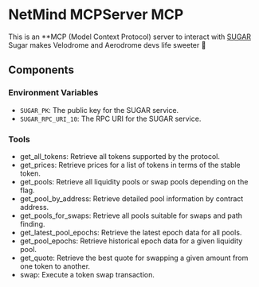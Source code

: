 # NetMind MCPServer MCP

This is an **MCP (Model Context Protocol) server to interact with [SUGAR](https://github.com/velodrome-finance/sugar-sdk?tab=readme-ov-file#using-sugar)  
Sugar makes Velodrome and Aerodrome devs life sweeter 🍭




## Components

### Environment Variables
- `SUGAR_PK`: The public key for the SUGAR service.
- `SUGAR_RPC_URI_10`: The RPC URI for the SUGAR service.

### Tools

- get_all_tokens: Retrieve all tokens supported by the protocol.
- get_prices: Retrieve prices for a list of tokens in terms of the stable token.
- get_pools: Retrieve all liquidity pools or swap pools depending on the flag.
- get_pool_by_address: Retrieve detailed pool information by contract address.
- get_pools_for_swaps: Retrieve all pools suitable for swaps and path finding.
- get_latest_pool_epochs: Retrieve the latest epoch data for all pools.
- get_pool_epochs: Retrieve historical epoch data for a given liquidity pool.
- get_quote: Retrieve the best quote for swapping a given amount from one token to another.
- swap: Execute a token swap transaction.


